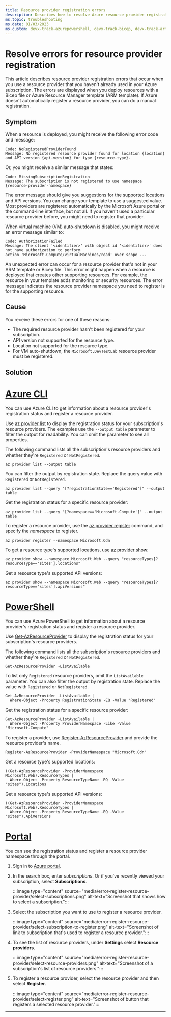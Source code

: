 ```yaml
---
title: Resource provider registration errors
description: Describes how to resolve Azure resource provider registration errors for resources deployed with a Bicep file or Azure Resource Manager template (ARM template).
ms.topic: troubleshooting
ms.date: 01/03/2023
ms.custom: devx-track-azurepowershell, devx-track-bicep, devx-track-arm-template
---
```


# Resolve errors for resource provider registration

This article describes resource provider registration errors that occur when you use a resource provider that you haven't already used in your Azure subscription. The errors are displayed when you deploy resources with a Bicep file or Azure Resource Manager template (ARM template). If Azure doesn't automatically register a resource provider, you can do a manual registration.

## Symptom

When a resource is deployed, you might receive the following error code and message:

```Output
Code: NoRegisteredProviderFound
Message: No registered resource provider found for location {location}
and API version {api-version} for type {resource-type}.
```

Or, you might receive a similar message that states:

```Output
Code: MissingSubscriptionRegistration
Message: The subscription is not registered to use namespace {resource-provider-namespace}
```

The error message should give you suggestions for the supported locations and API versions. You can change your template to use a suggested value. Most providers are registered automatically by the Microsoft Azure portal or the command-line interface, but not all. If you haven't used a particular resource provider before, you might need to register that provider.

When virtual machine (VM) auto-shutdown is disabled, you might receive an error message similar to:

```Output
Code: AuthorizationFailed
Message: The client '<identifier>' with object id '<identifier>' does not have authorization to perform
action 'Microsoft.Compute/virtualMachines/read' over scope ...
```

An unexpected error can occur for a resource provider that's not in your ARM template or Bicep file. This error might happen when a resource is deployed that creates other supporting resources. For example, the resource in your template adds monitoring or security resources. The error message indicates the resource provider namespace you need to register is for the supporting resource.

## Cause

You receive these errors for one of these reasons:

- The required resource provider hasn't been registered for your subscription.
- API version not supported for the resource type.
- Location not supported for the resource type.
- For VM auto-shutdown, the `Microsoft.DevTestLab` resource provider must be registered.

## Solution

# [Azure CLI](#tab/azure-cli)

You can use Azure CLI to get information about a resource provider's registration status and
register a resource provider.

Use [az provider list](/cli/azure/provider#az-provider-list) to display the registration status for your subscription's resource providers. The examples use the `--output table` parameter to filter the output for readability. You can omit the parameter to see all properties.

The following command lists all the subscription's resource providers and whether they're `Registered` or `NotRegistered`.

```azurecli-interactive
az provider list --output table
```

You can filter the output by registration state. Replace the query value with `Registered` or `NotRegistered`.

```azurecli-interactive
az provider list --query "[?registrationState=='Registered']" --output table
```

Get the registration status for a specific resource provider:

```azurecli-interactive
az provider list --query "[?namespace=='Microsoft.Compute']" --output table
```

To register a resource provider, use the [az provider register](/cli/azure/provider#az-provider-register) command, and specify the _namespace_ to register.

```azurecli-interactive
az provider register --namespace Microsoft.Cdn
```

To get a resource type's supported locations, use [az provider show](/cli/azure/provider#az-provider-show):

```azurecli-interactive
az provider show --namespace Microsoft.Web --query "resourceTypes[?resourceType=='sites'].locations"
```

Get a resource type's supported API versions:

```azurecli-interactive
az provider show --namespace Microsoft.Web --query "resourceTypes[?resourceType=='sites'].apiVersions"
```

# [PowerShell](#tab/azure-powershell)

You can use Azure PowerShell to get information about a resource provider's registration status and
register a resource provider.

Use [Get-AzResourceProvider](/powershell/module/az.resources/get-azresourceprovider) to display the registration status for your subscription's resource providers.

The following command lists all the subscription's resource providers and whether they're `Registered` or `NotRegistered`.

```azurepowershell-interactive
Get-AzResourceProvider -ListAvailable
```

To list only `Registered` resource providers, omit the `ListAvailable` parameter. You can also filter the output by registration state. Replace the value with `Registered` or `NotRegistered`.

```azurepowershell-interactive
Get-AzResourceProvider -ListAvailable |
  Where-Object -Property RegistrationState -EQ -Value "Registered"
```

Get the registration status for a specific resource provider:

```azurepowershell-interactive
Get-AzResourceProvider -ListAvailable |
  Where-Object -Property ProviderNamespace -Like -Value "Microsoft.Compute"
```

To register a provider, use [Register-AzResourceProvider](/powershell/module/az.resources/register-azresourceprovider) and provide the resource provider's name.

```azurepowershell-interactive
Register-AzResourceProvider -ProviderNamespace "Microsoft.Cdn"
```

Get a resource type's supported locations:

```azurepowershell-interactive
((Get-AzResourceProvider -ProviderNamespace Microsoft.Web).ResourceTypes |
  Where-Object -Property ResourceTypeName -EQ -Value "sites").Locations
```

Get a resource type's supported API versions:

```azurepowershell-interactive
((Get-AzResourceProvider -ProviderNamespace Microsoft.Web).ResourceTypes |
  Where-Object -Property ResourceTypeName -EQ -Value "sites").ApiVersions
```

# [Portal](#tab/azure-portal)

You can see the registration status and register a resource provider namespace through the portal.

1. Sign in to [Azure portal](https://portal.azure.com/).

1. In the search box, enter _subscriptions_. Or if you've recently viewed your subscription, select **Subscriptions**.

    :::image type="content" source="media/error-register-resource-provider/select-subscriptions.png" alt-text="Screenshot that shows how to select a subscription.":::


1. Select the subscription you want to use to register a resource provider.

    :::image type="content" source="media/error-register-resource-provider/select-subscription-to-register.png" alt-text="Screenshot of link to subscription that's used to register a resource provider.":::

1. To see the list of resource providers, under **Settings** select **Resource providers**.

    :::image type="content" source="media/error-register-resource-provider/select-resource-providers.png" alt-text="Screenshot of a subscription's list of resource providers.":::

1. To register a resource provider, select the resource provider and then select **Register**.

    :::image type="content" source="media/error-register-resource-provider/select-register.png" alt-text="Screenshot of button that registers a selected resource provider.":::

---
